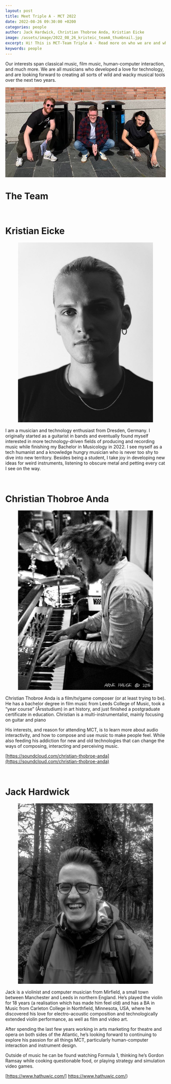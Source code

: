 ```yaml
---
layout: post
title: Meet Triple A - MCT 2022
date: 2022-08-26 09:30:00 +0200
categories: people
author: Jack Hardwick, Christian Thobroe Anda, Kristian Eicke
image: /assets/image/2022_08_26_kristeic_teamA_thumbnail.jpg
excerpt: Hi! This is MCT-Team Triple A - Read more on who we are and what we do besides hanging around trash bins.
keywords: people
---
```


Our interests span classical music, film music, human-computer interaction, and much more. We are all musicians who developed a love for technology, and are looking forward to creating all sorts of wild and wacky musical tools over the next two years.

![Photo of Group A](/assets/image/2022_08_26_kristeic_teamA.jpeg "Group A")


# The Team

&emsp;

# Kristian Eicke

<figure style="float: none">
   <img src="/assets/image/2022_08_26_kristeic_picture.jpg"
      width="auto"/>
</figure>

I am a musician and technology enthusiast from Dresden, Germany. I originally started as a guitarist in bands and eventually found myself interested in more technology-driven fields of producing and recording music while finishing my Bachelor in Musicology in 2022. I see myself as a tech humanist and a knowledge hungry musician who is never too shy to dive into new territory. Besides being a student, I take joy in developing new ideas for weird instruments, listening to obscure metal and petting every cat I see on the way.

&emsp;

# Christian Thobroe Anda

<figure style="float: none">
   <img src="/assets/image/2022_08_26_chrithob_picture.jpg"
      width="auto"/>
</figure>


Christian Thobroe Anda is a film/tv/game composer (or at least trying to be). He has a bachelor degree in film music from Leeds College of Music, took a “year course” (Årsstudium) in art history, and just finished a postgraduate certificate in education. Christian is a multi-instrumentalist, mainly focusing on guitar and piano

His interests, and reason for attending MCT, is to learn more about audio interactivity, and how to compose and use music to make people feel. While also feeding his addiction for new and old technologies that can change the ways of composing, interacting and perceiving music.

[https://soundcloud.com/christian-thobroe-anda](https://soundcloud.com/christian-thobroe-anda)

&emsp;

# Jack Hardwick

<figure style="float: none">
   <img src="/assets/image/2022_08_26_jackeh_picture.jpg"
      width="auto"/>
</figure>

Jack is a violinist and computer musician from Mirfield, a small town between Manchester and Leeds in northern England. He’s played the violin for 18 years (a realisation which has made him feel old) and has a BA in Music from Carleton College in Northfield, Minnesota, USA, where he discovered his love for electro-acoustic composition and technologically extended violin performance, as well as film and video art.

After spending the last few years working in arts marketing for theatre and opera on both sides of the Atlantic, he’s looking forward to continuing to explore his passion for all things MCT, particularly human-computer interaction and instrument design.

Outside of music he can be found watching Formula 1, thinking he’s Gordon Ramsay while cooking questionable food, or playing strategy and simulation video games.

[https://www.hathuwic.com/] https://www.hathuwic.com/)



